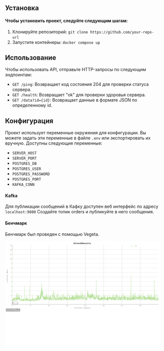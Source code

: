## Установка

#### Чтобы установить проект, следуйте следующим шагам:

1. Клонируйте репозиторий: ```git clone https://github.com/your-repo-url```
2. Запустите контейнеры: ```docker compose up```

## Использование

Чтобы использовать API, отправьте HTTP-запросы по следующим эндпоинтам:

- `GET /ping`: Возвращает код состояния 204 для проверки статуса сервера.
- `GET /health`: Возвращает "ok" для проверки здоровья сервера.
- `GET /data?id={id}`: Возвращает данные в формате JSON по определенному id.

## Конфигурация

Проект использует переменные окружения для конфигурации. Вы можете задать эти переменные в файле `.env` или экспортировать их вручную. Доступны следующие переменные:

- `SERVER_HOST`
- `SERVER_PORT`
- `POSTGRES_DB`
- `POSTGRES_USER`
- `POSTGRES_PASSWORD`
- `POSTGRES_PORT`
- `KAFKA_CONN`

#### Kafka

Для публикации сообщений в Кафку доступен веб интерфейс по адресу `localhost:9000`
Создайте топик orders и публикуйте в него сообщения.





#### Бенчмарк

Бенчмарк был проведен с помощью Vegeta.


<img src="vegeta-plot.png" alt="Vegeta plot">